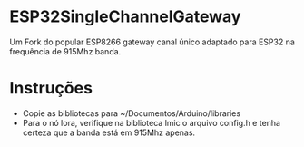 # ESP32SingleChannelGateway
Um Fork do popular ESP8266 gateway canal único adaptado para ESP32 na frequência de 915Mhz banda.

# Instruções
- Copie as bibliotecas para ~/Documentos/Arduino/libraries
- Para o nó lora, verifique na biblioteca lmic o arquivo config.h e tenha certeza que a banda está em 915Mhz apenas.
